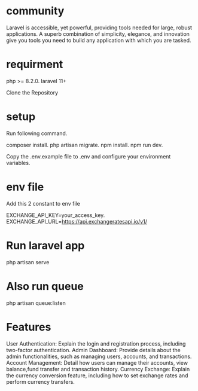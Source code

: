 # community

Laravel is accessible, yet powerful, providing tools needed for large, robust applications. A superb combination of simplicity, elegance, and innovation give you tools you need to build any application with which you are tasked.

# requirment
php >= 8.2.0.
laravel 11+

Clone the Repository

#  setup

Run following command.

composer install.
php artisan migrate.
npm install.
npm run dev.

Copy the .env.example file to .env and configure your environment variables.

# env file

Add this 2 constant to env file

EXCHANGE_API_KEY=your_access_key.
EXCHANGE_API_URL=https://api.exchangeratesapi.io/v1/

# Run laravel app 

php artisan serve

# Also run queue

php artisan queue:listen


# Features
User Authentication:
    Explain the login and registration process, including two-factor authentication.
Admin Dashboard:
    Provide details about the admin functionalities, such as managing users, accounts, and transactions.
Account Management:
    Detail how users can manage their accounts, view balance,fund transfer and transaction history.
Currency Exchange:
    Explain the currency conversion feature, including how to set exchange rates and perform currency transfers.